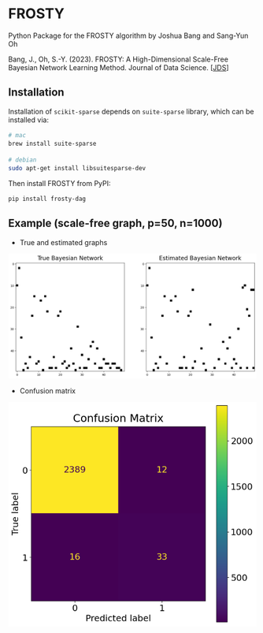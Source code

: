 # FROSTY

Python Package for the FROSTY algorithm by Joshua Bang and Sang-Yun Oh

Bang, J., Oh, S.-Y. (2023). FROSTY: A High-Dimensional Scale-Free Bayesian Network Learning Method. Journal of Data Science. \[[JDS](https://jds-online.org/journal/JDS/article/1329/info)\]

## Installation

Installation of `scikit-sparse` depends on `suite-sparse` library, which can be installed via:
```bash
# mac
brew install suite-sparse

# debian
sudo apt-get install libsuitesparse-dev
```

Then install FROSTY from PyPI:
```bash
pip install frosty-dag
```

## Example (scale-free graph, p=50, n=1000)

 - True and estimated graphs

![estimation](https://github.com/joshuaybang/frosty/raw/main/examples/images/frosty-estimation.png)

 - Confusion matrix

![confusion matrix](https://github.com/joshuaybang/frosty/raw/main/examples/images/confusion-matrix.png)